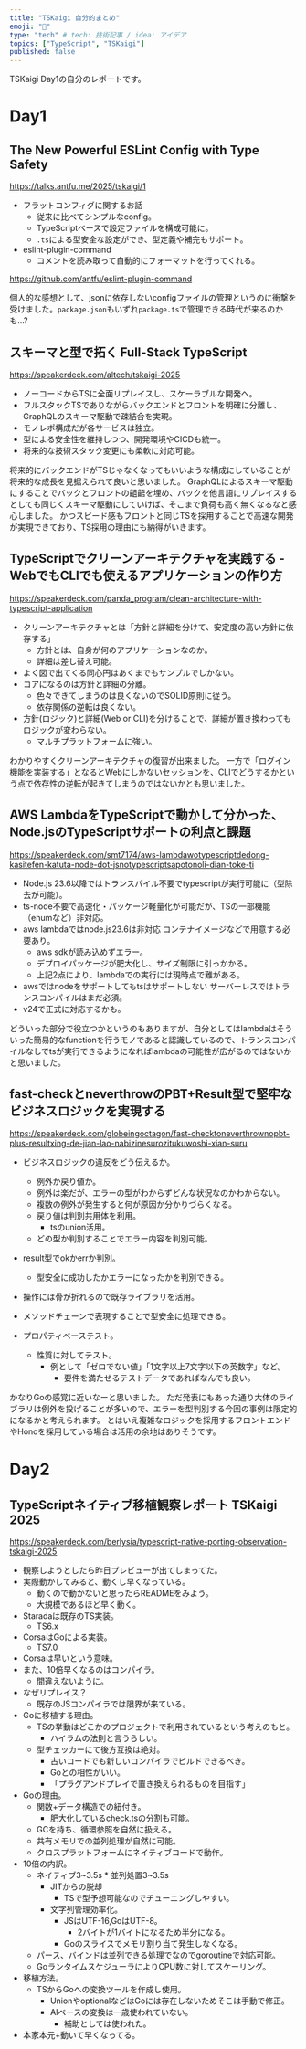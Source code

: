 ```yaml
---
title: "TSKaigi 自分的まとめ"
emoji: "📝"
type: "tech" # tech: 技術記事 / idea: アイデア
topics: ["TypeScript", "TSKaigi"]
published: false
---
```


TSKaigi Day1の自分のレポートです。

# Day1

## The New Powerful ESLint Config with Type Safety

https://talks.antfu.me/2025/tskaigi/1

- フラットコンフィグに関するお話
  - 従来に比べてシンプルなconfig。
  - TypeScriptベースで設定ファイルを構成可能に。
  - `.ts`による型安全な設定ができ、型定義や補完もサポート。
- eslint-plugin-command
  - コメントを読み取って自動的にフォーマットを行ってくれる。
  
https://github.com/antfu/eslint-plugin-command

個人的な感想として、jsonに依存しないconfigファイルの管理というのに衝撃を受けました。`package.json`もいずれ`package.ts`で管理できる時代が来るのかも...?

## スキーマと型で拓く Full-Stack TypeScript

https://speakerdeck.com/altech/tskaigi-2025

- ノーコードからTSに全面リプレイスし、スケーラブルな開発へ。
- フルスタックTSでありながらバックエンドとフロントを明確に分離し、GraphQLのスキーマ駆動で疎結合を実現。
- モノレポ構成だが各サービスは独立。
- 型による安全性を維持しつつ、開発環境やCICDも統一。
- 将来的な技術スタック変更にも柔軟に対応可能。

将来的にバックエンドがTSじゃなくなってもいいような構成にしていることが将来的な成長を見据えられて良いと思いました。
GraphQLによるスキーマ駆動にすることでバックとフロントの齟齬を埋め、バックを他言語にリプレイスするとしても同じくスキーマ駆動にしていけば、そこまで負荷も高く無くなるなと感心しました。
かつスピード感もフロントと同じTSを採用することで高速な開発が実現できており、TS採用の理由にも納得がいきます。

## TypeScriptでクリーンアーキテクチャを実践する - WebでもCLIでも使えるアプリケーションの作り方

https://speakerdeck.com/panda_program/clean-architecture-with-typescript-application

- クリーンアーキテクチャとは「方針と詳細を分けて、安定度の高い方針に依存する」
  - 方針とは、自身が何のアプリケーションなのか。
  - 詳細は差し替え可能。
- よく図で出てくる同心円はあくまでもサンプルでしかない。
- コアになるのは方針と詳細の分離。
  - 色々できてしまうのは良くないのでSOLID原則に従う。
  - 依存関係の逆転は良くない。
- 方針(ロジック)と詳細(Web or CLI)を分けることで、詳細が置き換わってもロジックが変わらない。
  - マルチプラットフォームに強い。

わかりやすくクリーンアーキテクチャの復習が出来ました。
一方で「ログイン機能を実装する」となるとWebにしかないセッションを、CLIでどうするかという点で依存性の逆転が起きてしまうのではないかとも思いました。

## AWS LambdaをTypeScriptで動かして分かった、Node.jsのTypeScriptサポートの利点と課題

https://speakerdeck.com/smt7174/aws-lambdawotypescriptdedong-kasitefen-katuta-node-dot-jsnotypescriptsapotonoli-dian-toke-ti

- Node.js 23.6以降ではトランスパイル不要でtypescriptが実行可能に（型除去が可能）。
- ts-node不要で高速化・パッケージ軽量化が可能だが、TSの一部機能（enumなど）非対応。
- aws lambdaではnode.js23.6は非対応 コンテナイメージなどで用意する必要あり。
  - aws sdkが読み込めずエラー。
  - デプロイパッケージが肥大化し、サイズ制限に引っかかる。
  - 上記2点により、lambdaでの実行には現時点で難がある。
- awsではnodeをサポートしてもtsはサポートしない サーバーレスではトランスコンパイルはまだ必須。
- v24で正式に対応するかも。

どういった部分で役立つかというのもありますが、自分としてはlambdaはそういった簡易的なfunctionを行うモノであると認識しているので、トランスコンパイルなしでtsが実行できるようになればlambdaの可能性が広がるのではないかと思いました。

## fast-checkとneverthrowのPBT+Result型で堅牢なビジネスロジックを実現する

https://speakerdeck.com/globeingoctagon/fast-checktoneverthrownopbt-plus-resultxing-de-jian-lao-nabizinesurozitukuwoshi-xian-suru

- ビジネスロジックの違反をどう伝えるか。
  - 例外か戻り値か。
  - 例外は楽だが、エラーの型がわからずどんな状況なのかわからない。
  - 複数の例外が発生すると何が原因か分かりづらくなる。
  - 戻り値は判別共用体を利用。
    - tsのunion活用。
  - どの型か判別することでエラー内容を判別可能。
- result型でokかerrか判別。
  - 型安全に成功したかエラーになったかを判別できる。
- 操作には骨が折れるので既存ライブラリを活用。
- メソッドチェーンで表現することで型安全に処理できる。

- プロパティベーステスト。
  - 性質に対してテスト。
    - 例として「ゼロでない値」「1文字以上7文字以下の英数字」など。
      - 要件を満たせるテストデータであればなんでも良い。

かなりGoの感覚に近いなーと思いました。
ただ発表にもあった通り大体のライブラリは例外を投げることが多いので、エラーを型判別する今回の事例は限定的になるかと考えられます。
とはいえ複雑なロジックを採用するフロントエンドやHonoを採用している場合は活用の余地はありそうです。

# Day2

## TypeScriptネイティブ移植観察レポート TSKaigi 2025

https://speakerdeck.com/berlysia/typescript-native-porting-observation-tskaigi-2025

- 観察しようとしたら昨日プレビューが出てしまってた。
- 実際動かしてみると、動くし早くなっている。
  - 動くので動かないと思ったらREADMEをみよう。
  - 大規模であるほど早く動く。
- Staradaは既存のTS実装。
  - TS6.x
- CorsaはGoによる実装。
  - TS7.0
- Corsaは早いという意味。
- また、10倍早くなるのはコンパイラ。
  - 間違えないように。
- なぜリプレイス？
  - 既存のJSコンパイラでは限界が来ている。
- Goに移植する理由。
  - TSの挙動はどこかのプロジェクトで利用されているという考えのもと。
    - ハイラムの法則と言うらしい。
  - 型チェッカーにて後方互換は絶対。
    - 古いコードでも新しいコンパイラでビルドできるべき。
    - Goとの相性がいい。
    - 「プラグアンドプレイで置き換えられるものを目指す」
- Goの理由。
  - 関数+データ構造での紐付き。
    - 肥大化しているcheck.tsの分割も可能。
  - GCを持ち、循環参照を自然に扱える。
  - 共有メモリでの並列処理が自然に可能。
  - クロスプラットフォームにネイティブコードで動作。
- 10倍の内訳。
  - ネイティブ3~3.5s * 並列処置3~3.5s
    - JITからの脱却
      - TSで型予想可能なのでチューニングしやすい。
    - 文字列管理効率化。
      - JSはUTF-16,GoはUTF-8。
        - 2バイトが1バイトになるため半分になる。
      - Goのスライスでメモリ割り当て発生しなくなる。
  - パース、バインドは並列できる処理でなのでgoroutineで対応可能。
  - GoランタイムスケジューラによりCPU数に対してスケーリング。
- 移植方法。
  - TSからGoへの変換ツールを作成し使用。
    - UnionやoptionalなどはGoには存在しないためそこは手動で修正。
    - AIベースの変換は一歳使われていない。
      - 補助としては使われた。
- 本家本元+動いて早くなってる。

